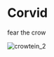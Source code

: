 # Corvid

fear the crow


![crowtein_2](https://github.com/user-attachments/assets/b3bbf267-d7b0-4116-80a5-b932b409a111)
